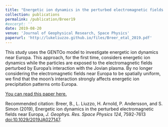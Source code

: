 ```yaml
---
title: "Energetic ion dynamics in the perturbed electromagnetic fields near Europa"
collection: publications
permalink: /publication/Breer19
#excerpt: ''
date: 2019-08-20
venue: 'Journal of Geophysical Research, Space Physics'
paperurl: 'http://lukeliuzzo.github.io/files/Breer_etal_2019.pdf'
---
```

This study uses the GENTOo model to investigate energetic ion dynamics near Europa. This approach, for the first time, considers energetic ion dynamics while the particles are exposed to the electromagnetic fields perturbed by Europa’s interaction with the Jovian plasma. By no longer considering the electromagnetic fields near Europa to be spatially uniform, we find that the moon’s interaction strongly affects energetic ion precipitation patterns onto Europa.

[You can read this paper here.](http://lukeliuzzo.github.io/files/Breer_etal_2019.pdf)

Recommended citation: Breer, B., L. Liuzzo, H. Arnold, P. Andersson, and S. Simon (2019), Energetic ion dynamics in the perturbed electromagnetic fields near Europa, <i>J. Geophys. Res. Space Physics 124</i>, 7592-7613 [doi:10.1029/2019JA027147](https://doi.org/10.1029/2019JA027147).
